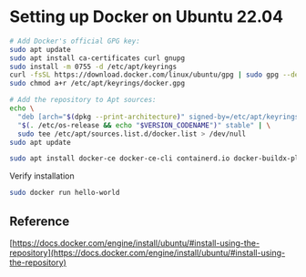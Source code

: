 # Setting up Docker on Ubuntu 22.04





```bash
# Add Docker's official GPG key:
sudo apt update
sudo apt install ca-certificates curl gnupg
sudo install -m 0755 -d /etc/apt/keyrings
curl -fsSL https://download.docker.com/linux/ubuntu/gpg | sudo gpg --dearmor -o /etc/apt/keyrings/docker.gpg
sudo chmod a+r /etc/apt/keyrings/docker.gpg

# Add the repository to Apt sources:
echo \
  "deb [arch="$(dpkg --print-architecture)" signed-by=/etc/apt/keyrings/docker.gpg] https://download.docker.com/linux/ubuntu \
  "$(. /etc/os-release && echo "$VERSION_CODENAME")" stable" | \
  sudo tee /etc/apt/sources.list.d/docker.list > /dev/null
sudo apt update
```



```bash
sudo apt install docker-ce docker-ce-cli containerd.io docker-buildx-plugin docker-compose-plugin
```



Verify installation

```bash
sudo docker run hello-world
```



## Reference

[https://docs.docker.com/engine/install/ubuntu/#install-using-the-repository](https://docs.docker.com/engine/install/ubuntu/#install-using-the-repository)





